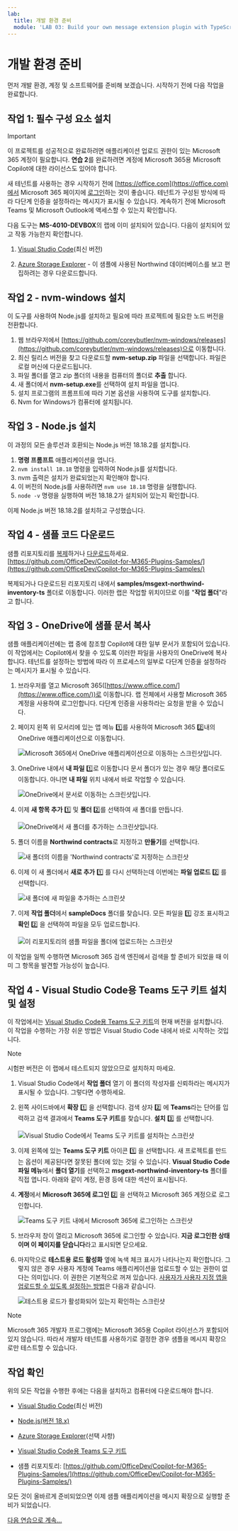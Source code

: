 ```yaml
---
lab:
  title: 개발 환경 준비
  module: 'LAB 03: Build your own message extension plugin with TypeScript (TS) for Microsoft Copilot'
---
```


# 개발 환경 준비

먼저 개발 환경, 계정 및 소프트웨어를 준비해 보겠습니다. 시작하기 전에 다음 작업을 완료합니다.

## 작업 1: 필수 구성 요소 설치

> [!IMPORTANT]
> 이 프로젝트를 성공적으로 완료하려면 애플리케이션 업로드 권한이 있는 Microsoft 365 계정이 필요합니다. **연습 2**를 완료하려면 계정에 Microsoft 365용 Microsoft Copilot에 대한 라이선스도 있어야 합니다.

새 테넌트를 사용하는 경우 시작하기 전에 [https://office.com](https://office.com)에서 Microsoft 365 페이지에 [로그인](https://office.com)하는 것이 좋습니다. 테넌트가 구성된 방식에 따라 다단계 인증을 설정하라는 메시지가 표시될 수 있습니다. 계속하기 전에 Microsoft Teams 및 Microsoft Outlook에 액세스할 수 있는지 확인합니다.

다음 도구는 **MS-4010-DEVBOX**의 랩에 이미 설치되어 있습니다. 다음이 설치되어 있고 작동 가능한지 확인합니다.

1. [Visual Studio Code](https://code.visualstudio.com/)(최신 버전)

1. [Azure Storage Explorer](https://azure.microsoft.com/products/storage/storage-explorer/) - 이 샘플에 사용된 Northwind 데이터베이스를 보고 편집하려는 경우 다운로드합니다.

## 작업 2 - nvm-windows 설치

이 도구를 사용하여 Node.js를 설치하고 필요에 따라 프로젝트에 필요한 노드 버전을 전환합니다.

1. 웹 브라우저에서 [https://github.com/coreybutler/nvm-windows/releases](https://github.com/coreybutler/nvm-windows/releases)으로 이동합니다.
2. 최신 릴리스 버전을 찾고 다운로드할 **nvm-setup.zip** 파일을 선택합니다.  파일은 로컬 머신에 다운로드됩니다.
3. 파일 폴더를 열고 zip 폴더의 내용을 컴퓨터의 폴더로 **추출** 합니다.
4. 새 폴더에서 **nvm-setup.exe**를 선택하여 설치 파일을 엽니다.
5. 설치 프로그램의 프롬프트에 따라 기본 옵션을 사용하여 도구를 설치합니다.
6. Nvm for Windows가 컴퓨터에 설치됩니다.

## 작업 3 - Node.js 설치

이 과정의 모든 솔루션과 호환되는 Node.js 버전 18.18.2를 설치합니다.

1. **명령 프롬프트** 애플리케이션을 엽니다.
2. `nvm install 18.18` 명령을 입력하여 Node.js를 설치합니다.
3. nvm 출력은 설치가 완료되었는지 확인해야 합니다.
4. 이 버전의 Node.js를 사용하려면 `nvm use 18.18` 명령을 실행합니다.
5. `node -v` 명령을 실행하여 버전 18.18.2가 설치되어 있는지 확인합니다.

이제 Node.js 버전 18.18.2를 설치하고 구성했습니다.

## 작업 4 - 샘플 코드 다운로드

샘플 리포지토리를 [복제](https://github.com/OfficeDev/Copilot-for-M365-Plugins-Samples.git)하거나 [다운로드](https://github.com/OfficeDev/Copilot-for-M365-Plugins-Samples.git)하세요. [https://github.com/OfficeDev/Copilot-for-M365-Plugins-Samples/](https://github.com/OfficeDev/Copilot-for-M365-Plugins-Samples/) 

복제되거나 다운로드된 리포지토리 내에서 **samples/msgext-northwind-inventory-ts** 폴더로 이동합니다. 이러한 랩은 작업할 위치이므로 이를 "**작업 폴더**"라고 합니다.

## 작업 3 - OneDrive에 샘플 문서 복사

샘플 애플리케이션에는 랩 중에 참조할 Copilot에 대한 일부 문서가 포함되어 있습니다. 이 작업에서는 Copilot에서 찾을 수 있도록 이러한 파일을 사용자의 OneDrive에 복사합니다. 테넌트를 설정하는 방법에 따라 이 프로세스의 일부로 다단계 인증을 설정하라는 메시지가 표시될 수 있습니다.

1. 브라우저를 열고 Microsoft 365([https://www.office.com/](https://www.office.com/))로 이동합니다. 랩 전체에서 사용할 Microsoft 365 계정을 사용하여 로그인합니다. 다단계 인증을 사용하라는 요청을 받을 수 있습니다.

1. 페이지 왼쪽 위 모서리에 있는 앱 메뉴 1️⃣를 사용하여 Microsoft 365 2️⃣내의 OneDrive 애플리케이션으로 이동합니다.

    ![Microsoft 365에서 OneDrive 애플리케이션으로 이동하는 스크린샷입니다.](../media/1-02-copy-sample-files-01.png)

1. OneDrive 내에서 **내 파일** 1️⃣로 이동합니다 문서 폴더가 있는 경우 해당 폴더로도 이동합니다. 아니면 **내 파일** 위치 내에서 바로 작업할 수 있습니다.

    ![OneDrive에서 문서로 이동하는 스크린샷입니다.](../media/1-02-copy-sample-files-02.png)

1. 이제 **새 항목 추가** 1️⃣ 및 **폴더** 2️⃣를 선택하여 새 폴더를 만듭니다.

    ![OneDrive에서 새 폴더를 추가하는 스크린샷입니다.](../media/1-02-copy-sample-files-03.png)

1. 폴더 이름을 **Northwind contracts**로 지정하고 **만들기**를 선택합니다.

    ![새 폴더의 이름을 'Northwind contracts'로 지정하는 스크린샷](../media/1-02-copy-sample-files-03-b.png)

1. 이제 이 새 폴더에서 **새로 추가** 1️⃣ 를 다시 선택하는데 이번에는 **파일 업로드** 2️⃣ 를 선택합니다.

    ![새 폴더에 새 파일을 추가하는 스크린샷](../media/1-02-copy-sample-files-04.png)

1. 이제 **작업 폴더**에서 **sampleDocs** 폴더를 찾습니다. 모든 파일을 1️⃣ 강조 표시하고 **확인** 2️⃣ 을 선택하여 파일을 모두 업로드합니다.

    ![이 리포지토리의 샘플 파일을 폴더에 업로드하는 스크린샷](../media/1-02-copy-sample-files-05.png)

이 작업을 일찍 수행하면 Microsoft 365 검색 엔진에서 검색을 할 준비가 되었을 때 이미 그 항목을 발견할 가능성이 높습니다.

## 작업 4 - Visual Studio Code용 Teams 도구 키트 설치 및 설정

이 작업에서는 [Visual Studio Code용 Teams 도구 키트](https://learn.microsoft.com/microsoftteams/platform/toolkit/teams-toolkit-fundamentals?pivots=visual-studio-code-v5)의 현재 버전을 설치합니다. 이 작업을 수행하는 가장 쉬운 방법은 Visual Studio Code 내에서 바로 시작하는 것입니다.

> [!NOTE]
> 시험판 버전은 이 랩에서 테스트되지 않았으므로 설치하지 마세요.

1. Visual Studio Code에서 **작업 폴더** 열기 이 폴더의 작성자를 신뢰하라는 메시지가 표시될 수 있습니다. 그렇다면 수행하세요.

1. 왼쪽 사이드바에서 **확장** 1️⃣ 을 선택합니다. 검색 상자 2️⃣ 에 **Teams**라는 단어를 입력하고 검색 결과에서 **Teams 도구 키트**를 찾습니다. **설치** 3️⃣ 를 선택합니다.

    ![Visual Studio Code에서 Teams 도구 키트를 설치하는 스크린샷](../media/1-04-install-teams-toolkit-01.png)

1. 이제 왼쪽에 있는 **Teams 도구 키트** 아이콘 1️⃣ 을 선택합니다. 새 프로젝트를 만드는 옵션이 제공된다면 잘못된 폴더에 있는 것일 수 있습니다. **Visual Studio Code 파일 메뉴**에서 **폴더 열기**를 선택하고 **msgext-northwind-inventory-ts** 폴더를 직접 엽니다. 아래와 같이 계정, 환경 등에 대한 섹션이 표시됩니다.

1. **계정**에서 **Microsoft 365에 로그인** 2️⃣ 을 선택하고 Microsoft 365 계정으로 로그인합니다.

    ![Teams 도구 키트 내에서 Microsoft 365에 로그인하는 스크린샷](../media/1-04-setup-teams-toolkit-01.png)

1. 브라우저 창이 열리고 Microsoft 365에 로그인할 수 있습니다. **지금 로그인한 상태이며 이 페이지를 닫습니다**라고 표시되면 닫으세요.

1. 마지막으로 **테스트용 로드 활성화** 옆에 녹색 체크 표시가 나타나는지 확인합니다. 그렇지 않은 경우 사용자 계정에 Teams 애플리케이션을 업로드할 수 있는 권한이 없다는 의미입니다. 이 권한은 기본적으로 꺼져 있습니다. [사용자가 사용자 지정 앱을 업로드할 수 있도록 설정하는 방법](https://learn.microsoft.com/microsoftteams/teams-custom-app-policies-and-settings#allow-users-to-upload-custom-apps)은 다음과 같습니다.

    ![테스트용 로드가 활성화되어 있는지 확인하는 스크린샷](../media/1-04-setup-teams-toolkit-03.png)

> [!NOTE]
> Microsoft 365 개발자 프로그램에는 Microsoft 365용 Copilot 라이선스가 포함되어 있지 않습니다. 따라서 개발자 테넌트를 사용하기로 결정한 경우 샘플을 메시지 확장으로만 테스트할 수 있습니다.

## 작업 확인

위의 모든 작업을 수행한 후에는 다음을 설치하고 컴퓨터에 다운로드해야 합니다.

- [Visual Studio Code](https://code.visualstudio.com/)(최신 버전)

- [Node.js(버전 18.x)](https://nodejs.org/download/release/v18.18.2/)

- [Azure Storage Explorer](https://azure.microsoft.com/products/storage/storage-explorer/)(선택 사항)

- [Visual Studio Code용 Teams 도구 키트](https://learn.microsoft.com/microsoftteams/platform/toolkit/teams-toolkit-fundamentals?pivots=visual-studio-code-v5)

- 샘플 리포지토리: [https://github.com/OfficeDev/Copilot-for-M365-Plugins-Samples/](https://github.com/OfficeDev/Copilot-for-M365-Plugins-Samples/)

모든 것이 올바르게 준비되었으면 이제 샘플 애플리케이션을 메시지 확장으로 실행할 준비가 되었습니다. 

[ 다음 연습으로 계속... ](./3-exercise-1-run-message-extension.md) 